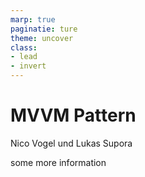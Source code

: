 ```yaml
---
marp: true
paginatie: ture
theme: uncover
class: 
- lead
- invert
---
```


# MVVM Pattern
Nico Vogel und Lukas Supora

some more information

